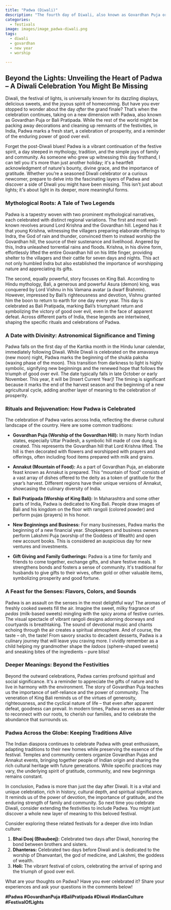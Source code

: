 ```yaml
---
title: "Padwa (Diwali)"
description: "The fourth day of Diwali, also known as Govardhan Puja or Bali Pratipada, celebrating different mythological events across regions."
categories:
  - festivals
image: images/image_padwa-diwali.png
tags:
  - diwali
  - govardhan
  - new year
  - worship

---
```


## Beyond the Lights: Unveiling the Heart of Padwa – A Diwali Celebration You Might Be Missing

Diwali, the festival of lights, is universally known for its dazzling displays, delicious sweets, and the joyous spirit of homecoming. But have you ever stopped to wonder about the day *after* the grand finale? That’s when the celebration continues, taking on a new dimension with Padwa, also known as Govardhan Puja or Bali Pratipada. While the rest of the world might be packing away decorations and cleaning up remnants of the festivities, in India, Padwa marks a fresh start, a celebration of prosperity, and a reminder of the enduring power of good over evil.

Forget the post-Diwali blues! Padwa is a vibrant continuation of the festive spirit, a day steeped in mythology, tradition, and the simple joys of family and community. As someone who grew up witnessing this day firsthand, I can tell you it's more than just another holiday; it's a heartfelt acknowledgment of nature's bounty, divine grace, and the importance of gratitude. Whether you’re a seasoned Diwali celebrator or a curious newcomer, prepare to delve into the fascinating layers of Padwa and discover a side of Diwali you might have been missing. This isn't just about lights; it's about light in its deeper, more meaningful forms.

### Mythological Roots: A Tale of Two Legends

Padwa is a tapestry woven with two prominent mythological narratives, each celebrated with distinct regional variations. The first and most well-known revolves around Lord Krishna and the Govardhan hill. Legend has it that young Krishna, witnessing the villagers preparing elaborate offerings to Indra, the God of rain and thunder, convinced them to instead worship the Govardhan hill, the source of their sustenance and livelihood. Angered by this, Indra unleashed torrential rains and floods. Krishna, in his divine form, effortlessly lifted the entire Govardhan hill on his little finger, providing shelter to the villagers and their cattle for seven days and nights. This act not only humbled Indra but also established the importance of worshipping nature and appreciating its gifts.

The second, equally powerful, story focuses on King Bali. According to Hindu mythology, Bali, a generous and powerful Asura (demon) king, was conquered by Lord Vishnu in his Vamana avatar (a dwarf Brahmin). However, impressed by Bali’s righteousness and devotion, Vishnu granted him the boon to return to earth for one day every year. This day is celebrated as Bali Pratipada, marking Bali’s triumphant return and symbolizing the victory of good over evil, even in the face of apparent defeat. Across different parts of India, these legends are intertwined, shaping the specific rituals and celebrations of Padwa.

### A Date with Divinity: Astronomical Significance and Timing

Padwa falls on the first day of the Kartika month in the Hindu lunar calendar, immediately following Diwali. While Diwali is celebrated on the amavasya (new moon) night, Padwa marks the beginning of the shukla paksha (waxing phase of the moon). This transition from darkness to light is highly symbolic, signifying new beginnings and the renewed hope that follows the triumph of good over evil. The date typically falls in late October or early November. This year, it will be [Insert Current Year]! The timing is significant because it marks the end of the harvest season and the beginning of a new agricultural cycle, adding another layer of meaning to the celebration of prosperity.

### Rituals and Rejuvenation: How Padwa is Celebrated

The celebration of Padwa varies across India, reflecting the diverse cultural landscape of the country. Here are some common traditions:

*   **Govardhan Puja (Worship of the Govardhan Hill):** In many North Indian states, especially Uttar Pradesh, a symbolic hill made of cow dung is created. This represents the Govardhan hill that Lord Krishna lifted. The hill is then decorated with flowers and worshipped with prayers and offerings, often including food items prepared with milk and grains.

*   **Annakut (Mountain of Food):** As a part of Govardhan Puja, an elaborate feast known as Annakut is prepared. This “mountain of food” consists of a vast array of dishes offered to the deity as a token of gratitude for the year’s harvest. Different regions have their unique versions of Annakut, showcasing the culinary diversity of India.

*   **Bali Pratipada (Worship of King Bali):** In Maharashtra and some other parts of India, Padwa is dedicated to King Bali. People draw images of Bali and his kingdom on the floor with rangoli (colored powder) and perform pujas (prayers) in his honor.

*   **New Beginnings and Business:** For many businesses, Padwa marks the beginning of a new financial year. Shopkeepers and business owners perform Lakshmi Puja (worship of the Goddess of Wealth) and open new account books. This is considered an auspicious day for new ventures and investments.

*   **Gift Giving and Family Gatherings:** Padwa is a time for family and friends to come together, exchange gifts, and share festive meals. It strengthens bonds and fosters a sense of community. It's traditional for husbands to give gifts to their wives, often gold or other valuable items, symbolizing prosperity and good fortune.

### A Feast for the Senses: Flavors, Colors, and Sounds

Padwa is an assault on the senses in the most delightful way! The aromas of freshly cooked sweets fill the air. Imagine the sweet, milky fragrance of *pedas* (milk-based sweets) mingling with the spicy aroma of festive curries. The visual spectacle of vibrant rangoli designs adorning doorways and courtyards is breathtaking. The sound of devotional music and chants echoing through the air creates a spiritual atmosphere. And of course, the taste – oh, the taste! From savory snacks to decadent desserts, Padwa is a culinary journey that will leave you craving more. I vividly remember as a child helping my grandmother shape the *ladoos* (sphere-shaped sweets) and sneaking bites of the ingredients – pure bliss!

### Deeper Meanings: Beyond the Festivities

Beyond the outward celebrations, Padwa carries profound spiritual and social significance. It's a reminder to appreciate the gifts of nature and to live in harmony with the environment. The story of Govardhan Puja teaches us the importance of self-reliance and the power of community. The veneration of King Bali reminds us of the virtues of generosity, righteousness, and the cyclical nature of life – that even after apparent defeat, goodness can prevail. In modern times, Padwa serves as a reminder to reconnect with our roots, to cherish our families, and to celebrate the abundance that surrounds us.

### Padwa Across the Globe: Keeping Traditions Alive

The Indian diaspora continues to celebrate Padwa with great enthusiasm, adapting traditions to their new homes while preserving the essence of the festival. Temples and community centers organize Govardhan Pujas and Annakut events, bringing together people of Indian origin and sharing the rich cultural heritage with future generations. While specific practices may vary, the underlying spirit of gratitude, community, and new beginnings remains constant.

In conclusion, Padwa is more than just the day after Diwali. It is a vital and unique celebration, rich in history, cultural depth, and spiritual significance. It reminds us of the power of devotion, the importance of gratitude, and the enduring strength of family and community. So next time you celebrate Diwali, consider extending the festivities to include Padwa. You might just discover a whole new layer of meaning to this beloved festival.

Consider exploring these related festivals for a deeper dive into Indian culture:

1.  **Bhai Dooj (Bhaubeej):** Celebrated two days after Diwali, honoring the bond between brothers and sisters.
2.  **Dhanteras:** Celebrated two days before Diwali and is dedicated to the worship of Dhanvantari, the god of medicine, and Lakshmi, the goddess of wealth.
3.  **Holi:** The vibrant festival of colors, celebrating the arrival of spring and the triumph of good over evil.

What are your thoughts on Padwa? Have you ever celebrated it? Share your experiences and ask your questions in the comments below!

**#Padwa #GovardhanPuja #BaliPratipada #Diwali #IndianCulture #FestivalOfLights**

